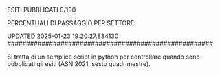 ESITI PUBBLICATI 0/190 

PERCENTUALI DI PASSAGGIO PER SETTORE:

UPDATED 2025-01-23 19:20:27.834130
###################################################### 

Si tratta di un semplice script in python per controllare quando sono pubblicati gli esiti (ASN 2021, sesto quadrimestre).

